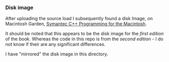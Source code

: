 ### Disk image

After uploading the source load I subsequently found a disk Image, on Macintosh Garden, [Symantec C++ Programming for the Macintosh](https://macintoshgarden.org/apps/symantec-c-programming-the-macintosh).

It should be noted that this appears to be the disk image for the *first edition* of the book. Whereas the code in this repo is from the *second edition* - I do not know if their are any significant differences.

I have "mirrored" the disk image in this directory.
